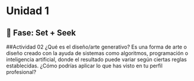 # Unidad 1

## 🔎 Fase: Set + Seek 

##Actividad 02
¿Qué es el diseño/arte generativo? 
Es una forma de arte o diseño creado con la ayuda de sistemas como algoritmos, programación o inteligencia artificial, donde el resultado puede variar según ciertas reglas establecidas. 
¿Cómo podrías aplicar lo que has visto en tu perfil profesional? 
